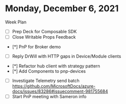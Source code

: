 # Monday, December 6, 2021
Week Plan

- [ ] Prep Deck for Composable SDK
- [ ] Close Writable Props Feedback
- [*] PnP for Broker demo
- [ ] Reply DrWill with HTTP gaps in Device/Module clients
- [*] Refactor hub client with strategy pattern
- [*] Add Components to pnp-devices
- [ ] Investigate Telemetry send batch https://github.com/MicrosoftDocs/azure-docs/issues/83286#issuecomment-981755684
- [ ] Start PnP meeting with Sameron info